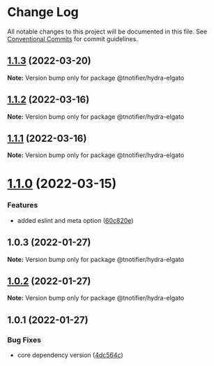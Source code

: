# Change Log

All notable changes to this project will be documented in this file.
See [Conventional Commits](https://conventionalcommits.org) for commit guidelines.

## [1.1.3](https://github.com/tnotifier/hydra/compare/@tnotifier/hydra-elgato@1.1.2...@tnotifier/hydra-elgato@1.1.3) (2022-03-20)

**Note:** Version bump only for package @tnotifier/hydra-elgato





## [1.1.2](https://github.com/tnotifier/hydra/compare/@tnotifier/hydra-elgato@1.1.1...@tnotifier/hydra-elgato@1.1.2) (2022-03-16)

**Note:** Version bump only for package @tnotifier/hydra-elgato





## [1.1.1](https://github.com/tnotifier/hydra/compare/@tnotifier/hydra-elgato@1.1.0...@tnotifier/hydra-elgato@1.1.1) (2022-03-16)

**Note:** Version bump only for package @tnotifier/hydra-elgato





# [1.1.0](https://github.com/tnotifier/hydra/compare/@tnotifier/hydra-elgato@1.0.3...@tnotifier/hydra-elgato@1.1.0) (2022-03-15)


### Features

* added eslint and meta option ([60c820e](https://github.com/tnotifier/hydra/commit/60c820e6c53250cdf3d35925a269e2142e2e89cf))





## 1.0.3 (2022-01-27)

**Note:** Version bump only for package @tnotifier/hydra-elgato





## [1.0.2](https://github.com/tnotifier/hydra/compare/@tnotifier/hydra-elgato@1.0.1...@tnotifier/hydra-elgato@1.0.2) (2022-01-27)

**Note:** Version bump only for package @tnotifier/hydra-elgato





## 1.0.1 (2022-01-27)


### Bug Fixes

* core dependency version ([4dc564c](https://github.com/tnotifier/hydra/commit/4dc564cbff42c3780f0b32d1867a7dce97b27a28))
